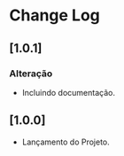 # Change Log

## [1.0.1]

### Alteração

- Incluindo documentação.

## [1.0.0]

- Lançamento do Projeto.
